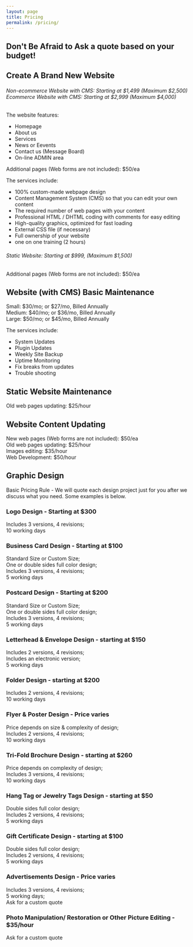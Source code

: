 ```yaml
---
layout: page
title: Pricing
permalink: /pricing/
---
```


<div class="gridlayoutthird">
    <h2>Don't Be Afraid to Ask a quote based on your budget!</h2>
</div>

<div class="gridlayoutsecond">
   <div class="container-fluid">
      <div class="row"> 
         <div class="col-md-6 col-lg-6" id="pagelayout12">
            <h2>Create A Brand New Website</h2>
            <h6>Non-ecommerce Website with CMS: Starting at $1,499 (Maximum $2,500)<br />
               Ecommerce Website with CMS: Starting at $2,999 (Maximum $4,000)</h6>  
            <p>The website features:</p>
            <ul>
            <li>Homepage</li>
            <li>About us</li>
            <li>Services</li>
            <li>News or Eevents</li>
            <li>Contact us (Message Board)</li>
            <li>On-line ADMIN area</li>
            </ul>
            <p>Additional pages (Web forms are not included): $50/ea</p>
            <p>The services include:</p>
            <ul>
            <li>100% custom-made webpage design</li>
            <li>Content Management System (CMS) so that you can edit your own content</li>
            <li>The required number of web pages with your content</li>
            <li>Professional HTML / DHTML coding with comments for easy editing</li>
            <li>High-quality graphics, optimized for fast loading</li>
            <li>External CSS file (if necessary)</li>
            <li>Full ownership of your website</li>
            <li>one on one training (2 hours)</li>
            </ul>
            <h6>Static Website: Starting at $999, (Maximum $1,500)</h6>
            <p>Additional pages (Web forms are not included): $50/ea</p>
        </div>
         <div class="col-md-6 col-lg-6" id="pagelayout11">
            <h2>Website (with CMS) Basic Maintenance</h2>
            <p>Small: $30/mo; or $27/mo, Billed Annually<br />
               Medium: $40/mo; or $36/mo, Billed Annually<br />
               Large: $50/mo; or $45/mo, Billed Annually</p>  
            <p>The services include:</p>
            <ul>
            <li>System Updates</li>
            <li>Plugin Updates</li>
            <li>Weekly Site Backup</li>
            <li>Uptime Monitoring</li>
            <li>Fix breaks from updates</li>
            <li>Trouble shooting</li>
            </ul>
            <div class="row">
               <div class="col-md-12 col-lg-12" id="pagelayout12">
                  <h2>Static Website Maintenance</h2>
                  <p>Old web pages updating: $25/hour</p>
               </div>
            </div>
            <h2>Website Content Updating</h2>
            <p>New web pages (Web forms are not included): $50/ea<br />
               Old web pages updating: $25/hour<br />
               Images editing: $35/hour<br />
               Web Development: $50/hour</p>
         </div>       
      </div>
   </div>
</div>

<div class="gridlayoutthird">
    <h2>Graphic Design</h2>
    <p>Basic Pricing Rule - We will quote each design project just for you after we discuss what you need. Some examples is below.</p>
</div>

<div class="gridlayoutsecond">
   <div class="container-fluid">
      <div class="row"> 
         <div class="col-md-3 col-lg-3" id="pagelayout12">
            <h3>Logo Design - Starting at $300</h3>
            <p>Includes 3 versions, 4 revisions;<br /> 
               10 working days</p>
         </div>
         <div class="col-md-3 col-lg-3" id="pagelayout11">
            <h3>Business Card Design - Starting at $100</h3>
            <p>Standard Size or Custom Size;<br /> 
               One or double sides full color design;<br /> 
               Includes 3 versions, 4 revisions;<br /> 
               5 working days</p>
         </div>
         <div class="col-md-3 col-lg-3" id="pagelayout12">
            <h3>Postcard Design - Starting at $200</h3>
            <p>Standard Size or Custom Size;<br /> 
               One or double sides full color design;<br /> 
               Includes 3 versions, 4 revisions;<br /> 
               5 working days</p>
         </div>
         <div class="col-md-3 col-lg-3" id="pagelayout11">
            <h3>Letterhead & Envelope Design - starting at $150</h3>
            <p>Includes 2 versions, 4 revisions;<br /> 
               Includes an electronic version;<br /> 
               5 working days</p>
         </div>
      </div>
      <div class="row"> 
         <div class="col-md-3 col-lg-3" id="pagelayout11">
            <h3>Folder Design - starting at $200</h3>
            <p>Includes 2 versions, 4 revisions;<br /> 
               10 working days</p>
         </div>
         <div class="col-md-3 col-lg-3" id="pagelayout12">
            <h3>Flyer & Poster Design - Price varies</h3>
            <p>Price depends on size & complexity of design;<br /> 
               Includes 2 versions, 4 revisions;<br /> 
               10 working days</p>
         </div>
         <div class="col-md-3 col-lg-3" id="pagelayout11">
            <h3>Tri-Fold Brochure Design - starting at $260</h3>
            <p>Price depends on complexity of design;<br /> 
               Includes 3 versions, 4 revisions;<br /> 
               10 working days</p>
         </div>
         <div class="col-md-3 col-lg-3" id="pagelayout12">
            <h3>Hang Tag or Jewelry Tags Design - starting at $50</h3>
            <p>Double sides full color design;<br /> 
               Includes 2 versions, 4 revisions;<br /> 
               5 working days</p>
         </div>
      </div>
      <div class="row"> 
         <div class="col-md-3 col-lg-3" id="pagelayout12">
            <h3>Gift Certificate Design - starting at $100</h3>
            <p>Double sides full color design;<br /> 
               Includes 2 versions, 4 revisions;<br /> 
               5 working days</p>
         </div>
         <div class="col-md-3 col-lg-3" id="pagelayout11">
            <h3>Advertisements Design - Price varies</h3>
            <p>Includes 3 versions, 4 revisions;<br /> 
               5 working days;<br /> 
               Ask for a custom quote</p>
         </div>
         <div class="col-md-3 col-lg-3" id="pagelayout12">
            <h3>Photo Manipulation/ Restoration or Other Picture Editing - $35/hour</h3>
            <p>Ask for a custom quote</p>
         </div>       
      </div>
   </div>
</div>
